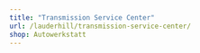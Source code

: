 ```yaml
---
title: "Transmission Service Center"
url: /lauderhill/transmission-service-center/
shop: Autowerkstatt
---
```

